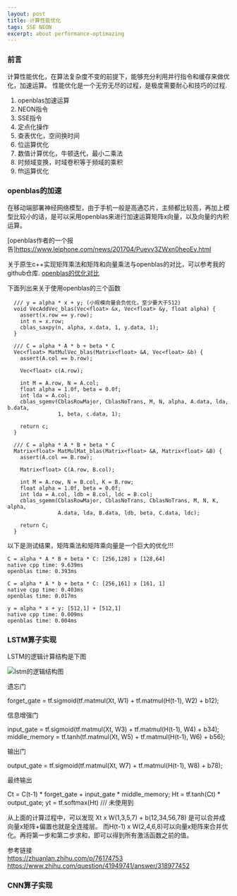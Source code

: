 ```yaml
---
layout: post
title: 计算性能优化
tags: SSE NEON
excerpt: about performance-optimazing
---  
```


### 前言 

计算性能优化，在算法复杂度不变的前提下，能够充分利用并行指令和缓存来做优化，加速运算。
性能优化是一个无穷无尽的过程，是极度需要耐心和技巧的过程.

1. openblas加速运算
2. NEON指令 
3. SSE指令 
4. 定点化操作
5. 查表优化，空间换时间
6. 位运算优化
7. 数值计算优化，牛顿迭代，最小二乘法
8. 时频域变换，时域卷积等于频域的乘积
9. fft运算优化

### openblas的加速   

在移动端部署神经网络模型，由于手机一般是高通芯片，主频都比较高，再加上模型比较小的话，是可以采用openblas来进行加速运算矩阵x向量，以及向量的内积运算。 

[openblas作者的一个报告]https://www.leiphone.com/news/201704/Puevv3ZWxn0heoEv.html  

关于原生c++实现矩阵乘法和矩阵和向量乘法与openblas的对比，可以参考我的github仓库. [openblas的优化对比](https://github.com/iiicp/project-arrange/tree/master/performance-optimazing)  

下面列出来关于使用openblas的三个函数    
``` 
  /// y = alpha * x + y; (小规模向量会负优化，至少要大于512)
  void VecAddVec_blas(Vec<float> &x, Vec<float> &y, float alpha) {
    assert(x.row == y.row);
    int n = x.row;
    cblas_saxpy(n, alpha, x.data, 1, y.data, 1);
  }

  /// C = alpha * A * b + beta * C
  Vec<float> MatMulVec_blas(Matrix<float> &A, Vec<float> &b) {
    assert(A.col == b.row);

    Vec<float> c(A.row);

    int M = A.row, N = A.col;
    float alpha = 1.0f, beta = 0.0f;
    int lda = A.col;
    cblas_sgemv(CblasRowMajor, CblasNoTrans, M, N, alpha, A.data, lda, b.data,
                1, beta, c.data, 1);

    return c;
  }

  /// C = alpha * A * B + beta * C
  Matrix<float> MatMulMat_blas(Matrix<float> &A, Matrix<float> &B) {
    assert(A.col == B.row);

    Matrix<float> C(A.row, B.col);

    int M = A.row, N = B.col, K = B.row;
    float alpha = 1.0f, beta = 0.0f;
    int lda = A.col, ldb = B.col, ldc = B.col;
    cblas_sgemm(CblasRowMajor, CblasNoTrans, CblasNoTrans, M, N, K, alpha,
                A.data, lda, B.data, ldb, beta, C.data, ldc);

    return C;
  }
```  

以下是测试结果，矩阵乘法和矩阵乘向量是一个巨大的优化!!!  

``` 
C = alpha * A * B + beta * C: [256,128] x [128,64]
native cpp time: 9.639ms
openblas time: 0.393ms

C = alpha * A * b + beta * C: [256,161] x [161, 1]
native cpp time: 0.403ms
openblas time: 0.017ms

y = alpha * x + y: [512,1] + [512,1]
native cpp time: 0.009ms
openblas time: 0.004ms

``` 

### LSTM算子实现

LSTM的逻辑计算结构是下图 

![lstm的逻辑结构图](https://pic3.zhimg.com/80/v2-074e25fdd8f18378e9f7d2f48d9259ca_1440w.jpg) 

遗忘门  

forget_gate = tf.sigmoid(tf.matmul(Xt, W1) + tf.matmul(H(t-1), W2) + b12);     

信息增强门   

input_gate = tf.sigmoid(tf.matmul(Xt, W3) + tf.matmul(H(t-1), W4) + b34);   
middle_memory = tf.tanh(tf.matmul(Xt, W5) + tf.matmul(H(t-1), W6) + b56); 

输出门  

output_gate = tf.sigmoid(tf.matmul(Xt, W7) + tf.matmul(H(t-1), W8) + b78);

最终输出   

Ct = C(t-1) * forget_gate + input_gate * middle_memory; 
Ht = tf.tanh(Ct) * output_gate;
yt = tf.softmax(Ht) /// 未使用到 

从上面的计算过程中，可以发现 Xt x W(1,3,5,7) + b(12,34,56,78) 是可以合并成 向量x矩阵+偏置也就是全连接层。
而H(t-1) x W(2,4,6,8)可以向量x矩阵来合并优化。再将第一步和第二步求和，即可以得到所有激活函数之前的值。  


参考链接    
https://zhuanlan.zhihu.com/p/76174753      
https://www.zhihu.com/question/41949741/answer/318977452


### CNN算子实现


